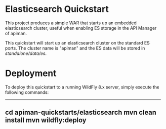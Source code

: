 Elasticsearch Quickstart
========================

This project produces a simple WAR that starts up an embedded elasticsearch cluster, useful
when enabling ES storage in the API Manager of apiman.

This quickstart will start up an elasticsearch cluster on the standard ES ports.  The cluster
name is "apiman" and the ES data will be stored in *standalone/data/es*.


Deployment
==========

To deploy this quickstart to a running WildFly 8.x server, simply execute the following commands:

----
cd apiman-quickstarts/elasticsearch
mvn clean install
mvn wildfly:deploy
----
